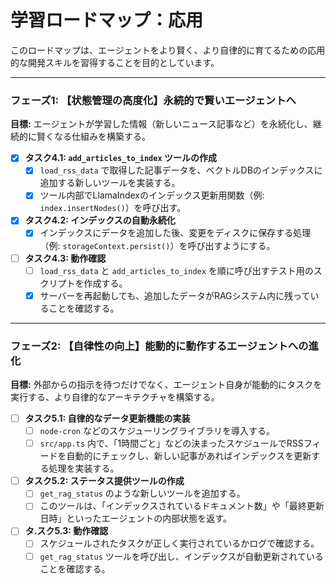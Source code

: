 # 学習ロードマップ：応用

このロードマップは、エージェントをより賢く、より自律的に育てるための応用的な開発スキルを習得することを目的としています。

---

### フェーズ1: 【状態管理の高度化】永続的で賢いエージェントへ

**目標:** エージェントが学習した情報（新しいニュース記事など）を永続化し、継続的に賢くなる仕組みを構築する。

- [x] **タスク4.1: `add_articles_to_index` ツールの作成**
    - [x] `load_rss_data` で取得した記事データを、ベクトルDBのインデックスに追加する新しいツールを実装する。
    - [x] ツール内部でLlamaIndexのインデックス更新用関数（例: `index.insertNodes()`）を呼び出す。
- [x] **タスク4.2: インデックスの自動永続化**
    - [x] インデックスにデータを追加した後、変更をディスクに保存する処理（例: `storageContext.persist()`）を呼び出すようにする。
- [ ] **タスク4.3: 動作確認**
    - [ ] `load_rss_data` と `add_articles_to_index` を順に呼び出すテスト用のスクリプトを作成する。
    - [x] サーバーを再起動しても、追加したデータがRAGシステム内に残っていることを確認する。

---

### フェーズ2: 【自律性の向上】能動的に動作するエージェントへの進化

**目標:** 外部からの指示を待つだけでなく、エージェント自身が能動的にタスクを実行する、より自律的なアーキテクチャを構築する。

- [ ] **タスク5.1: 自律的なデータ更新機能の実装**
    - [ ] `node-cron` などのスケジューリングライブラリを導入する。
    - [ ] `src/app.ts` 内で、「1時間ごと」などの決まったスケジュールでRSSフィードを自動的にチェックし、新しい記事があればインデックスを更新する処理を実装する。
- [ ] **タスク5.2: ステータス提供ツールの作成**
    - [ ] `get_rag_status` のような新しいツールを追加する。
    - [ ] このツールは、「インデックスされているドキュメント数」や「最終更新日時」といったエージェントの内部状態を返す。
- [ ] **タ.スク5.3: 動作確認**
    - [ ] スケジュールされたタスクが正しく実行されているかログで確認する。
    - [ ] `get_rag_status` ツールを呼び出し、インデックスが自動更新されていることを確認する。